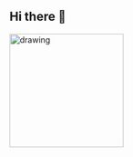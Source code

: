 ## Hi there 👋
<img src="https://f.hellowork.com/blogdumoderateur/2013/02/nyan-cat-gif-1.gif" alt="drawing" width="200"/>
